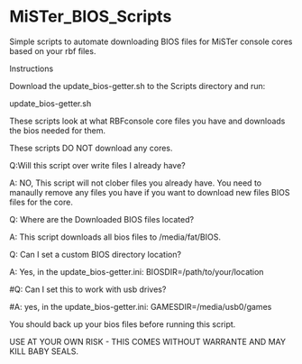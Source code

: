 # MiSTer_BIOS_Scripts
Simple scripts to automate downloading BIOS files for MiSTer console cores based on your rbf files.

Instructions

Download the update_bios-getter.sh to the Scripts directory and run:

update_bios-getter.sh

These scripts look at what RBFconsole core files you have and downloads the bios needed for them.

These scripts DO NOT download any cores. 

Q:Will this script over write files I already have?

A: NO, This script will not clober files you already have. You need to manaully remove any files you have if you want to download new files BIOS files for the core.

Q: Where are the Downloaded BIOS files located?

A: This script downloads all bios files to /media/fat/BIOS.

Q: Can I set a custom BIOS directory location?

A: Yes, in the update_bios-getter.ini: BIOSDIR=/path/to/your/location

#Q: Can I set this to work with usb drives?

#A: yes, in the update_bios-getter.ini: GAMESDIR=/media/usb0/games


You should back up your bios files before running this script.

USE AT YOUR OWN RISK - THIS COMES WITHOUT WARRANTE AND MAY KILL BABY SEALS.
